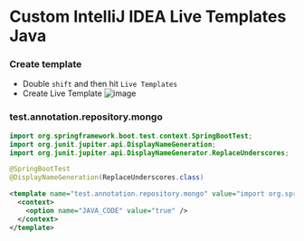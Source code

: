 # Custom IntelliJ IDEA Live Templates Java
### Create template
- Double `shift` and then hit `Live Templates`
- Create Live Template
![image](https://github.com/ndanqkhoa/idea-live-templates/assets/79648632/cf921a48-67f0-43fe-a8be-def173e8125c)

### test.annotation.repository.mongo
```java
import org.springframework.boot.test.context.SpringBootTest;
import org.junit.jupiter.api.DisplayNameGeneration;
import org.junit.jupiter.api.DisplayNameGenerator.ReplaceUnderscores;

@SpringBootTest
@DisplayNameGeneration(ReplaceUnderscores.class)
```
```xml
<template name="test.annotation.repository.mongo" value="import org.springframework.boot.test.context.SpringBootTest;&#10;import org.junit.jupiter.api.DisplayNameGeneration;&#10;import org.junit.jupiter.api.DisplayNameGenerator.ReplaceUnderscores;&#10;&#10;@SpringBootTest&#10;@DisplayNameGeneration(ReplaceUnderscores.class)" description="@SpringBootTest" toReformat="true" toShortenFQNames="true" useStaticImport="true">
  <context>
    <option name="JAVA_CODE" value="true" />
  </context>
</template>
```
